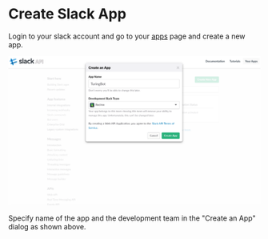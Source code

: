 # Create Slack App

Login to your slack account and go to your [apps](https://api.slack.com/apps) page and create a new app.


![](create-slack-app.png)


Specify name of the app and the development team in the "Create an App" dialog as shown above.